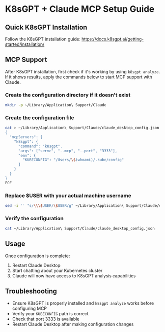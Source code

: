 # K8sGPT + Claude MCP Setup Guide

## Quick K8sGPT Installation

Follow the K8sGPT installation guide: https://docs.k8sgpt.ai/getting-started/installation/

## MCP Support 

After K8sGPT installation, first check if it's working by using `k8sgpt analyze`. If it shows results, apply the commands below to start MCP support with Claude.

### Create the configuration directory if it doesn't exist
```bash
mkdir -p ~/Library/Application\ Support/Claude
```

### Create the configuration file
```bash
cat > ~/Library/Application\ Support/Claude/claude_desktop_config.json << EOF
{
  "mcpServers": {
    "k8sgpt": {
      "command": "k8sgpt",
      "args": ["serve", "--mcp", "--port", "3333"],
      "env": {
        "KUBECONFIG": "/Users/\$(whoami)/.kube/config"
      }
    }
  }
}
EOF
```

### Replace \$USER with your actual machine username
```bash
sed -i '' "s/\\\$USER/\$USER/g" ~/Library/Application\ Support/Claude/claude_desktop_config.json
```

### Verify the configuration
```bash
cat ~/Library/Application\ Support/Claude/claude_desktop_config.json
```

## Usage

Once configuration is complete:

1. Restart Claude Desktop
2. Start chatting about your Kubernetes cluster
3. Claude will now have access to K8sGPT analysis capabilities

## Troubleshooting

- Ensure K8sGPT is properly installed and `k8sgpt analyze` works before configuring MCP
- Verify your `KUBECONFIG` path is correct
- Check that port 3333 is available
- Restart Claude Desktop after making configuration changes

